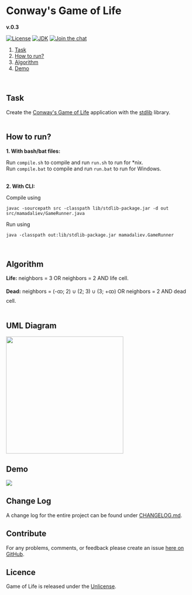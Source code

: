 # Conway's Game of Life
**v.0.3**<br>

[![License](https://img.shields.io/badge/license-Unlicense-brightgreen.svg)](https://unlicense.org/)
[![JDK](https://img.shields.io/badge/JDK-%3E%3D%201.7-d36e6e.svg?style=flat-circle)](https://docs.oracle.com/javase/8/docs/)
[![Join the chat](https://badges.gitter.im/conways-game-of-life.svg)](https://gitter.im/conways-game-of-life/community)
<br>

1. [Task](#task)
2. [How to run?](#how-to-run)
3. [Algorithm](#algorithm)
4. [Demo](#demo)
<br>

## Task
Create the [Conway's Game of Life](https://en.wikipedia.org/wiki/Conway%27s_Game_of_Life) application with the [stdlib](https://introcs.cs.princeton.edu/java/stdlib/) library.
<br>
<br>

## How to run?
<b>1. With bash/bat files:</b>

Run ``compile.sh`` to compile and run ``run.sh`` to run for *nix.<br>
Run ``compile.bat`` to compile and run ``run.bat`` to run for Windows.
<br>
<br>

<b>2. With CLI:</b>
<br>

Compile using
```
javac -sourcepath src -classpath lib/stdlib-package.jar -d out src/mamadaliev/GameRunner.java
```

Run using
```
java -classpath out:lib/stdlib-package.jar mamadaliev.GameRunner
```
<br>

## Algorithm
<b>Life:</b>
neighbors = 3 OR neighbors = 2 AND life cell.

<b>Dead:</b>
neighbors = (-ထ; 2) ∪ (2; 3) ∪ (3; +ထ) OR neighbors = 2 AND dead cell.
<br>
<br>

## UML Diagram
<img width="320" src="https://i.ibb.co/7WdFk25/uml.png">
<br>

## Demo
<img src="https://i.ibb.co/xXjp5dV/demo.gif">
<br>

## Change Log
A change log for the entire project can be found under [CHANGELOG.md](https://github.com/mamadaliev/game-of-life/blob/master/CHANGELOG.md).
<br>

## Contribute
For any problems, comments, or feedback please create an issue [here on GitHub](https://github.com/mamadaliev/game-of-life/issues).
<br>

## Licence
Game of Life is released under the [Unlicense](http://unlicense.org/).
